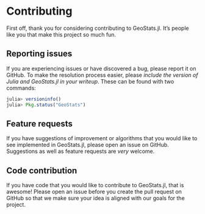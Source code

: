 # Contributing

First off, thank you for considering contributing to GeoStats.jl.
It’s people like you that make this project so much fun.

## Reporting issues

If you are experiencing issues or have discovered a bug, please
report it on GitHub. To make the resolution process easier, please
*include the version of Julia and GeoStats.jl in your writeup*.
These can be found with two commands:

```julia
julia> versioninfo()
julia> Pkg.status("GeoStats")
```

## Feature requests

If you have suggestions of improvement or algorithms that you would like
to see implemented in GeoStats.jl, please open an issue on GitHub.
Suggestions as well as feature requests are *very* welcome.

## Code contribution

If you have code that you would like to contribute to GeoStats.jl,
that is awesome! Please open an issue before you create the pull
request on GitHub so that we make sure your idea is aligned with
our goals for the project.
